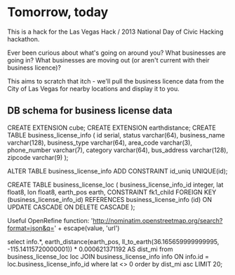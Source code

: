 Tomorrow, today
===
This is a hack for the Las Vegas Hack / 2013 National Day of Civic Hacking hackathon.

Ever been curious about what's going on around you?  What businesses are going in?  What businesses are moving out (or aren't current with their business licence)?

This aims to scratch that itch - we'll pull the business licence data from the City of Las Vegas for nearby locations and display it to you.

DB schema for business license data
---
CREATE EXTENSION cube;
CREATE EXTENSION earthdistance;
CREATE TABLE business_license_info (
  id serial,
  status varchar(64),
  business_name varchar(128),
  business_type varchar(64),
  area_code varchar(3),
  phone_number varchar(7),
  category varchar(64),
  bus_address varchar(128),
  zipcode varchar(9)
);

ALTER TABLE business_license_info ADD CONSTRAINT id_uniq UNIQUE(id);

CREATE TABLE business_license_loc (
  business_license_info_id integer,
  lat float8,
  lon float8,
  earth_pos earth,
  CONSTRAINT fk1_child FOREIGN KEY (business_license_info_id)
      REFERENCES business_license_info (id) ON UPDATE CASCADE ON DELETE CASCADE
);

Useful OpenRefine function:
'http://nominatim.openstreetmap.org/search?format=json&q=' + escape(value, 'url')

select info.*, earth_distance(earth_pos, ll_to_earth(36.165659999999995, -115.14115720000001)) * 0.000621371192  AS dist_mi from business_license_loc loc JOIN business_license_info info ON info.id = loc.business_license_info_id  where lat <> 0 order by dist_mi asc LIMIT 20;
